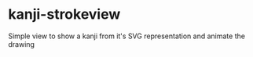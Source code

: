 # kanji-strokeview
Simple view to show a kanji from it's SVG representation and animate the drawing
